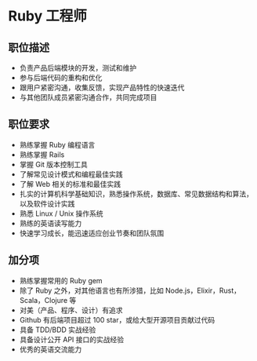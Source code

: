 # Ruby 工程师

## 职位描述

- 负责产品后端模块的开发，测试和维护
- 参与后端代码的重构和优化
- 跟用户紧密沟通，收集反馈，实现产品特性的快速迭代
- 与其他团队成员紧密沟通合作，共同完成项目

## 职位要求

- 熟练掌握 Ruby 编程语言
- 熟练掌握 Rails
- 掌握 Git 版本控制工具
- 了解常见设计模式和编程最佳实践
- 了解 Web 相关的标准和最佳实践
- 扎实的计算机科学基础知识，熟悉操作系统，数据库、常见数据结构和算法，以及软件设计实践
- 熟悉 Linux / Unix 操作系统
- 熟练的英语读写能力
- 快速学习成长，能迅速适应创业节奏和团队氛围

## 加分项

- 熟练掌握常用的 Ruby gem
- 除了 Ruby 之外，对其他语言也有所涉猎，比如 Node.js，Elixir，Rust，Scala，Clojure 等
- 对美（产品、程序、设计）有追求
- Github 有后端项目超过 100 star，或给大型开源项目贡献过代码
- 具备 TDD/BDD 实战经验
- 具备设计公开 API 接口的实战经验
- 优秀的英语交流能力
